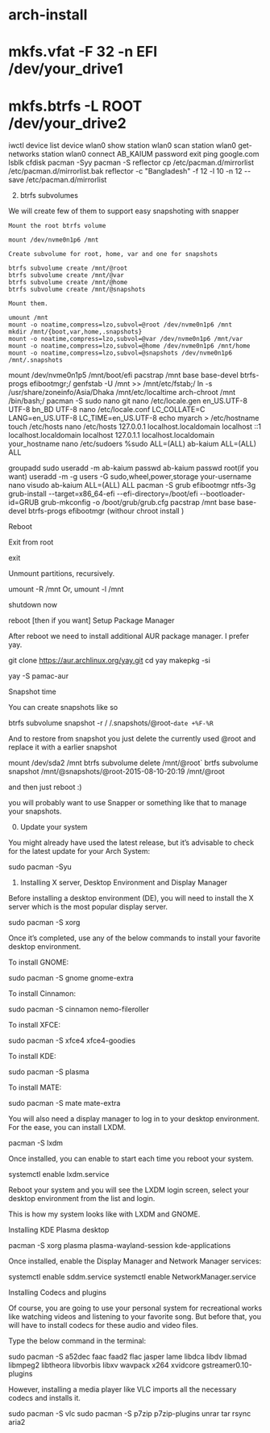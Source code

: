 # arch-install

# mkfs.vfat -F 32 -n EFI /dev/your_drive1
# mkfs.btrfs -L ROOT /dev/your_drive2

iwctl
device list
device wlan0 show
station wlan0 scan
station wlan0 get-networks
station wlan0 connect AB_KAIUM
password
exit
ping google.com
lsblk
cfdisk
pacman -Syy
pacman -S reflector
cp /etc/pacman.d/mirrorlist /etc/pacman.d/mirrorlist.bak
reflector -c "Bangladesh" -f 12 -l 10 -n 12 --save /etc/pacman.d/mirrorlist

2. btrfs subvolumes

We will create few of them to support easy snapshoting with snapper

    Mount the root btrfs volume

    mount /dev/nvme0n1p6 /mnt

    Create subvolume for root, home, var and one for snapshots

    btrfs subvolume create /mnt/@root
    btrfs subvolume create /mnt/@var
    btrfs subvolume create /mnt/@home
    btrfs subvolume create /mnt/@snapshots

    Mount them.

    umount /mnt
    mount -o noatime,compress=lzo,subvol=@root /dev/nvme0n1p6 /mnt
    mkdir /mnt/{boot,var,home,.snapshots}
    mount -o noatime,compress=lzo,subvol=@var /dev/nvme0n1p6 /mnt/var
    mount -o noatime,compress=lzo,subvol=@home /dev/nvme0n1p6 /mnt/home
    mount -o noatime,compress=lzo,subvol=@snapshots /dev/nvme0n1p6 /mnt/.snapshots

mount /dev/nvme0n1p5 /mnt/boot/efi
pacstrap /mnt base base-devel btrfs-progs efibootmgr;/
genfstab -U /mnt >> /mnt/etc/fstab;/
ln -s /usr/share/zoneinfo/Asia/Dhaka /mnt/etc/localtime
arch-chroot /mnt /bin/bash;/
pacman -S sudo nano git
nano /etc/locale.gen
en_US.UTF-8 UTF-8
bn_BD UTF-8
nano /etc/locale.conf
LC_COLLATE=C
LANG=en_US.UTF-8
LC_TIME=en_US.UTF-8
echo myarch > /etc/hostname
touch /etc/hosts
nano /etc/hosts
127.0.0.1   localhost.localdomain   localhost
::1         localhost.localdomain   localhost
127.0.1.1   localhost.localdomain   your_hostname
nano /etc/sudoers
%sudo ALL=(ALL)
ab-kaium ALL=(ALL) ALL

groupadd sudo
useradd -m ab-kaium
passwd ab-kaium
passwd root(if you want)
useradd -m -g users -G sudo,wheel,power,storage your-username
nano visudo
ab-kaium ALL=(ALL) ALL
pacman -S grub efibootmgr ntfs-3g 
grub-install --target=x86_64-efi --efi-directory=/boot/efi --bootloader-id=GRUB
grub-mkconfig -o /boot/grub/grub.cfg
pacstrap /mnt base base-devel btrfs-progs efibootmgr (withour  chroot install )

Reboot

Exit from root

exit

Unmount partitions, recursively.

umount -R /mnt
Or,
umount -l /mnt

shutdown now

reboot [then if you want]
Setup Package Manager

After reboot we need to install additional AUR package manager. I prefer yay.

git clone https://aur.archlinux.org/yay.git
cd yay
makepkg -si

yay -S pamac-aur

Snapshot time

You can create snapshots like so

btrfs subvolume snapshot -r / /.snapshots/@root-`date +%F-%R`

And to restore from snapshot you just delete the currently used @root and replace it with a earlier snapshot

mount /dev/sda2 /mnt
btrfs subvolume delete /mnt/@root`
brtfs subvolume snapshot /mnt/@snapshots/@root-2015-08-10-20:19 /mnt/@root

and then just reboot :)

you will probably want to use Snapper or something like that to manage your snapshots.


0. Update your system

You might already have used the latest release, but it’s advisable to check for the latest update for your Arch System:

sudo pacman -Syu

1. Installing X server, Desktop Environment and Display Manager

Before installing a desktop environment (DE), you will need to install the X server which is the most popular display server.

sudo pacman -S xorg


Once it’s completed, use any of the below commands to install your favorite desktop environment.

To install GNOME:

sudo pacman -S gnome gnome-extra

To install Cinnamon:

sudo pacman -S cinnamon nemo-fileroller

To install XFCE:

sudo pacman -S xfce4 xfce4-goodies

To install KDE:

sudo pacman -S plasma

To install MATE:

sudo pacman -S mate mate-extra

You will also need a display manager to log in to your desktop environment. For the ease, you can install LXDM.

pacman -S lxdm

Once installed, you can enable to start each time you reboot your system.

systemctl enable lxdm.service

Reboot your system and you will see the LXDM login screen, select your desktop environment from the list and login.

This is how my system looks like with LXDM and GNOME.

Installing KDE Plasma desktop

pacman -S xorg plasma plasma-wayland-session kde-applications 


Once installed, enable the Display Manager and Network Manager services:

systemctl enable sddm.service
systemctl enable NetworkManager.service


Installing Codecs and plugins

Of course, you are going to use your personal system for recreational works like watching videos and listening to your favorite song. But before that, you will have to install codecs for these audio and video files.

Type the below command in the terminal:

sudo pacman -S a52dec faac faad2 flac jasper lame libdca libdv libmad libmpeg2 libtheora libvorbis libxv wavpack x264 xvidcore gstreamer0.10-plugins

However, installing a media player like VLC imports all the necessary codecs and installs it.

sudo pacman -S vlc
sudo pacman -S p7zip p7zip-plugins unrar tar rsync aria2
